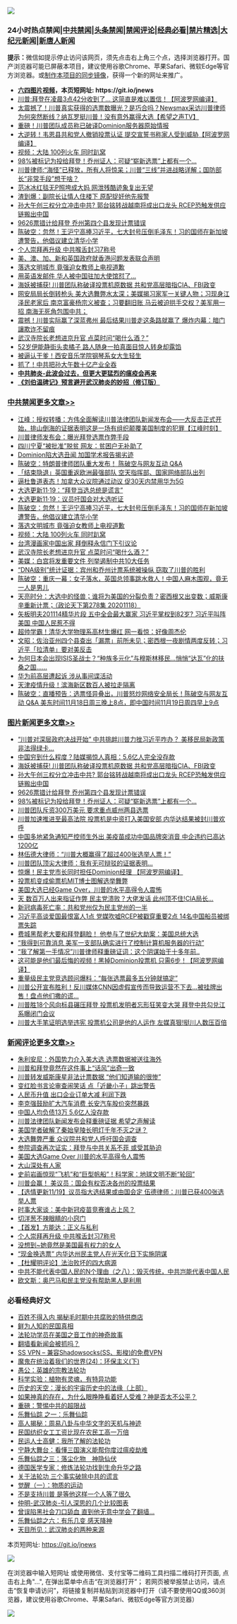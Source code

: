 ![](https://raw.githubusercontent.com/fqnews/bnews/master/64photo/fqnews-qr.jpg)

<div id="tt">
<h3>24小时热点禁闻|<a href="#%E4%B8%AD%E5%85%B1%E7%A6%81%E9%97%BB%E6%9B%B4%E5%A4%9A%E6%96%87%E7%AB%A0">中共禁闻</a>|<a href="#%E5%9B%BE%E7%89%87%E6%96%B0%E9%97%BB%E6%9B%B4%E5%A4%9A%E6%96%87%E7%AB%A0">头条禁闻</a>|<a href="#%E6%96%B0%E9%97%BB%E8%AF%84%E8%AE%BA%E6%9B%B4%E5%A4%9A%E6%96%87%E7%AB%A0">禁闻评论|<a href="#%E5%BF%85%E7%9C%8B%E7%BB%8F%E5%85%B8%E5%A5%BD%E6%96%87">经典必看|<a href="/video.md#%E7%A6%81%E7%89%87%E7%B2%BE%E9%80%89">禁片精选</a>|<a href="https://github.com/fqnews/djy/blob/master/gb/nf1351518.md#1">大纪元新闻</a>|<a href="https://github.com/fqnews/ntdtv/blob/master/gb/prog204.md#1">新唐人新闻</a></h3>
<div><b>提示：</b>微信如提示停止访问该网页，须先点击右上角三个点，选择浏览器打开。国产浏览器可能已屏蔽本项目，建议使用谷歌Chrome、苹果Safari、微软Edge等官方浏览器。或<a href="https://github.com/fqnews/bnews/blob/master/%E5%88%B6%E4%BD%9Cgit%E7%A6%81%E9%97%BB%E9%95%9C%E5%83%8F.md">制作本项目的同步镜像</a>，获得一个新的网址来推广。</div>
<ul>
<li><b><a href="http://d1.bdrive.tk/64.mp4" target="_blank">六四图片视频</a>，本页短网址: https://git.io/jnews</b></li>
<li><a href="/cnnews/20201119/1433481.md">川普:拜登在凌晨3点42分收到了… 这简直是难以置信！【阿波罗网编译】</a></li>
<li><a href="/bannedvideo/20201119/1433478.md">太震撼了！川普真实获得的选票数曝光？是巧合吗？Newsmax采访川普律师为何突然断线？纳瓦罗挺川普！没有意外赢得大选【希望之声TV】</a></li>
<li><a href="/comments/20201119/1433542.md">重磅！川普团队成员称已破译Dominion服务器原始情报</a></li>
<li><a href="/cnnews/20201119/1433513.md">大逆转！韦恩县共和党人撤销投票认证 提交宣誓书称家人受到威胁【阿波罗网编译】</a></li>
<li><a href="/cbnews/20201119/1433559.md">视频：大陆 100列火车 同时趴窝</a></li>
<li><a href="/topimagenews/20201119/1433381.md">98%被标记为投给拜登！乔州证人：可疑“崭新选票”上都有一个...</a></li>
<li><a href="/bannedvideo/20201119/1433415.md">川普律师:“海怪”已释放，所有人将惊呆；川普“三线”并进战略详解；国防部长“非常手段”想干啥？</a></li>
<li><a href="/yule/20201119/1433515.md">范冰冰红毯无P照垮成大妈 网泄残酷迹象复出无望</a></li>
<li><a href="/cnnews/20201119/1433564.md">渣到爆：副院长让情人住楼下 原配捉奸他先报警</a></li>
<li><a href="/topimagenews/20201119/1433575.md">孙大午创三权分立冲击中共? 郭台铭转战越南将成出口龙头 RCEP恐触发供应链搬出中国</a></li>
<li><a href="/topimagenews/20201119/1433403.md">9626票错计给拜登 乔州第四个县发现计票错误</a></li>
<li><a href="/cbnews/20201119/1433615.md">陈破空：忽然！王沪宁高捧习近平，七大封号压倒毛泽东！习的国师在新加坡遭警告，他倡议建立清华小学</a></li>
<li><a href="/comments/20201119/1433664.md">个人崇拜再升级 中共喉舌封习7称号</a></li>
<li><a href="/cnnews/hknews/20201119/1433396.md">美、澳、加、新和英国政府就香港问题发表联合声明</a></li>
<li><a href="/cbnews/20201119/1433563.md">落选文明城市 竟强迫女教师上电视道歉</a></li>
<li><a href="/cnnews/20201119/1433436.md">用英语发邮件 华人被中国驻加大使馆怼了…</a></li>
<li><a href="/topimagenews/20201120/1433744.md">海妖被捕获! 川普团队称破译投票机原数据 共和党高层暗指CIA、FBI政变</a></li>
<li><a href="/bannedvideo/20201119/1433584.md">网安局局长倒转枪头 美大选舞弊水太深；美媒揭习家军一关键人物；习现身江泽民老家后 南京富豪杨宗义被查；习要翻旧账 马云被迫拱手交权？美军用一招 南海无死角包围中共；</a></li>
<li><a href="/cnnews/20201119/1433693.md">震撼！川普实际赢了深蓝弗州 最后结果川普走这条路就赢了 爆炸内幕：暗门讓欺诈不留痕</a></li>
<li><a href="/cbnews/20201119/1433554.md">武汉寺院长老想进京升官 点菜时问“喝什么酒？”</a></li>
<li><a href="/yule/20201119/1433468.md">52岁伊能静街头卖橘子 路人随身一拍真面目惊人转身却露馅</a></li>
<li><a href="/cnnews/20201119/1433490.md">被逼认干爹！西安音乐学院钢琴系女大生轻生</a></li>
<li><a href="/ccpdope/20201119/1433370.md">抓了！中共把孙大午数十亿产业全吞</a></li>
<li><b><a href="/comments/20200211/1275071.md" target="_blank">中共肺炎-此波会过去，但更大更猛烈的瘟疫会再来</a></b></li>
<li><b><a href="/comments/20200207/1272816.md" target="_blank">《刘伯温碑记》预言避开武汉肺炎的妙招（修订版）</a></b></li>
</ul>
</div>

<div class="catlist">
<h3><a href="/cbnews/" target="_blank">中共禁闻</a><span><a href="/cbnews/" target="_blank" rel="nofollow">更多文章>></a></span></h3>
<ul>
<li><a href="/cbnews/20201120/1433844.md" target="_blank">江峰：授权转播：方伟全面解读川普法律团队新闻发布会——大反击正式开始，排山倒海的证据表明这是一场有组织颠覆美国制度的犯罪【江峰时刻】</a></li>
<li><a href="/cbnews/20201120/1433841.md" target="_blank">川普律师发布会：曝光拜登选票作弊手段</a></li>
<li><a href="/cbnews/20201120/1433815.md" target="_blank">四川宁夏“被批准”脱贫 网友：贫困户无补助了</a></li>
<li><a href="/cbnews/20201120/1433803.md" target="_blank">Dominion陷大选丑闻 加国学术报告揭劣迹</a></li>
<li><a href="/cbnews/20201120/1433798.md" target="_blank">陈破空：特朗普律师团队重大发布！ 陈破空与网友互动 Q&amp;A</a></li>
<li><a href="/cbnews/20201120/1433794.md" target="_blank">「结束隐退」英国重返欧洲最强部队 空天指挥部、国家网络部队出列</a></li>
<li><a href="/cbnews/20201120/1433787.md" target="_blank">逼杜鲁道表态！加拿大众议院通过动议 促30天内禁用华为5G</a></li>
<li><a href="/cbnews/20201120/1433777.md" target="_blank">大选更新11·19：“拜登当选总统是谎言”</a></li>
<li><a href="/cbnews/20201119/1433709.md" target="_blank">大选更新11·19：议员吁国会对大选听证</a></li>
<li><a href="/cbnews/20201119/1433615.md" target="_blank">陈破空：忽然！王沪宁高捧习近平，七大封号压倒毛泽东！习的国师在新加坡遭警告，他倡议建立清华小学</a></li>
<li><a href="/cbnews/20201119/1433563.md" target="_blank">落选文明城市 竟强迫女教师上电视道歉</a></li>
<li><a href="/cbnews/20201119/1433559.md" target="_blank">视频：大陆 100列火车 同时趴窝</a></li>
<li><a href="/cbnews/20201119/1433555.md" target="_blank">台湾漫画家中国出家 拜倒释永信门下引议论</a></li>
<li><a href="/cbnews/20201119/1433554.md" target="_blank">武汉寺院长老想进京升官 点菜时问“喝什么酒？”</a></li>
<li><a href="/cbnews/20201119/1433508.md" target="_blank">美媒：白宫将发重要文件 列举遏制中共10大任务</a></li>
<li><a href="/cbnews/20201119/1433501.md" target="_blank">“DNA级别”统计证据：宾州和乔州计票系统被操纵 窃取了川普的胜利</a></li>
<li><a href="/cbnews/20201119/1433442.md" target="_blank">陈破空：重庆一幕：女子落水，英国总领事跳水救人！中国人麻木围观，竟无一人是男儿</a></li>
<li><a href="/cbnews/20201119/1433424.md" target="_blank">天亮时分：大选中的怪兽；谁将为美国的分裂负责？密西根又出变数；威斯康辛重新计票；（政论天下第278集 20201118）</a></li>
<li><a href="/cbnews/20201119/1433411.md" target="_blank">矢板明夫201114精华片段  五中全会最大赢家 习近平掌权到82岁? 习近平叫阵美国 中国人民惹不得</a></li>
<li><a href="/cbnews/20201119/1433404.md" target="_blank">超帅学霸！清华大学物理系高材生爆红 网一看惊：好像周杰伦</a></li>
<li><a href="/cbnews/20201119/1433353.md" target="_blank">文昭：佐治亚州四个县查出「漏票」前所未见；密西根一夜剧情两度反转；习近平「拉清单」要对美反击</a></li>
<li><a href="/cbnews/20201119/1424735.md" target="_blank">为何日本会出现ISIS圣战士？“种族多元化”与穆斯林移民…悄悄“达瓦”化的扶桑之国……</a></li>
<li><a href="/cbnews/20201119/1433283.md" target="_blank">华为前高层遭起诉 涉从事间谍活动</a></li>
<li><a href="/cbnews/20201119/1433255.md" target="_blank">天津疫情升级！滨海新区数百人被拉走隔离</a></li>
<li><a href="/cbnews/20201119/1433229.md" target="_blank">陈破空：直播预告：选票怪异叠出，川普怒炒网络安全局长！陈破空与网友互动 Q&amp;A 美东时间11月18日周三晚上8点，即中国时间11月19日周四早上9点</a></li>

</ul>
</div>
<div class="catlist">
<h3><a href="/topimagenews/" target="_blank">图片新闻</a><span><a href="/topimagenews/" target="_blank" rel="nofollow">更多文章>></a></span></h3>
<ul>
<li><a href="/topimagenews/20201120/1433793.md" target="_blank">“川普对深层政府决战开始” 中共挑衅川普力挫习近平咋办？ 美移民局新政策非法得绿卡&#8230;</a></li>
<li><a href="/topimagenews/20201120/1433756.md" target="_blank">中国穷到什么程度？陆媒揭惊人真相：5.6亿人完全没存款</a></li>
<li><a href="/topimagenews/20201120/1433744.md" target="_blank">海妖被捕获! 川普团队称破译投票机原数据 共和党高层暗指CIA、FBI政变</a></li>
<li><a href="/topimagenews/20201119/1433575.md" target="_blank">孙大午创三权分立冲击中共? 郭台铭转战越南将成出口龙头 RCEP恐触发供应链搬出中国</a></li>
<li><a href="/topimagenews/20201119/1433403.md" target="_blank">9626票错计给拜登 乔州第四个县发现计票错误</a></li>
<li><a href="/topimagenews/20201119/1433381.md" target="_blank">98%被标记为投给拜登！乔州证人：可疑“崭新选票”上都有一个&#8230;</a></li>
<li><a href="/topimagenews/20201119/1433282.md" target="_blank">川普团队斥资300万美元 要求重点威州两县选票</a></li>
<li><a href="/topimagenews/20201119/1433221.md" target="_blank">川普加速推进至最高法院 投票机是中资打入美国安部 内华达结果被封川普欢呼</a></li>
<li><a href="/topimagenews/20201118/1433020.md" target="_blank">中国多地紧急通知严控师生外出 美疫苗成功中国品牌突消音 中企违约已高达1200亿</a></li>
<li><a href="/topimagenews/20201118/1432954.md" target="_blank">林伍德大律师：“川普大概赢得了超过400张选举人票！”</a></li>
<li><a href="/topimagenews/20201118/1432930.md" target="_blank">川普团队顶尖大律师：我有无可辩驳的证据表明&#8230;</a></li>
<li><a href="/topimagenews/20201118/1432863.md" target="_blank">惊爆！民主党市长同时担任Dominion经理 【阿波罗网编译】</a></li>
<li><a href="/topimagenews/20201118/1432797.md" target="_blank">投票机变成偷票机MIT博士图解选举舞弊</a></li>
<li><a href="/topimagenews/20201118/1432762.md" target="_blank">美国大选已经Game Over，川普的水平高得令人震怖</a></li>
<li><a href="/topimagenews/20201118/1432628.md" target="_blank">天 数百万人出来指证作弊 民主党溃败？大佬发话 此州顶不住!CIA局长&#8230;</a></li>
<li><a href="/topimagenews/20201117/1432499.md" target="_blank">新冠病毒死亡率：共和党州仅为民主党州的一半</a></li>
<li><a href="/topimagenews/20201117/1432446.md" target="_blank">习近平高谈爱国最恨富人1点 党媒吹嘘RCEP被戳穿重要2点 14名中国船员被绑票失踪</a></li>
<li><a href="/topimagenews/20201117/1432369.md" target="_blank">费城黑帮老大要和拜登翻脸！ 他参与了世纪大劫案：美国总统大选</a></li>
<li><a href="/topimagenews/20201117/1432344.md" target="_blank">&#8220;我得到可靠消息 美军一支部队确实进行了控制计算机服务器的行动&#8221;</a></li>
<li><a href="/topimagenews/20201117/1432325.md" target="_blank">“我了解第一手情况”川普律师释重磅证词：这个阴谋始于十多年前..</a></li>
<li><a href="/topimagenews/20201117/1432313.md" target="_blank">这可能是他们最后悔的视频！黑掉Dominion投票机 只需6步！【阿波罗网编译】</a></li>
<li><a href="/topimagenews/20201117/1432263.md" target="_blank">重量级民主党竞选顾问爆料：“每张选票最多五分钟就搞定”</a></li>
<li><a href="/topimagenews/20201117/1432109.md" target="_blank">川普公开宣布胜利！反川媒体CNN因虚假宣传而导致运营不下去…被挂牌出售！盘点他们撒的谎…</a></li>
<li><a href="/topimagenews/20201117/1432130.md" target="_blank">川普胜18个风向标县碾压拜登 投票机发明者忘形狂笑变大哭 拜登中共勾兑江系曝闭门会议</a></li>
<li><a href="/topimagenews/20201117/1432100.md" target="_blank">川普大手笔证明选举违宪 投票机公司是他的人运作 左媒真狠!挺川人数压百倍</a></li>

</ul>
</div>
<div class="catlist">
<h3><a href="/comments/" target="_blank">新闻评论</a><span><a href="/comments/" target="_blank" rel="nofollow">更多文章>></a></span></h3>
<ul>
<li><a href="/comments/20201120/1433850.md" target="_blank">朱利安尼：外国势力介入美大选 选票数据被送往海外</a></li>
<li><a href="/comments/20201120/1433849.md" target="_blank">川普和拜登竟然在这件事上“话风”出奇一致</a></li>
<li><a href="/comments/20201120/1433839.md" target="_blank">川普转发威斯康星非法计票数据 “他们知道输的很惨”</a></li>
<li><a href="/comments/20201120/1433838.md" target="_blank">变红脸书言论审查闹笑话 点「近畿小子」跳出警告</a></li>
<li><a href="/comments/20201120/1433833.md" target="_blank">人民币升值 出口企业订单大减 利润下跌</a></li>
<li><a href="/comments/20201120/1433826.md" target="_blank">李克强鼓励扩大汽车消费 长安汽车股价突然暴跌</a></li>
<li><a href="/comments/20201120/1433825.md" target="_blank">中国人均负债13万 5.6亿人没存款</a></li>
<li><a href="/comments/20201120/1433812.md" target="_blank">川普法律团队新闻发布会释重磅证据 希望之声解读</a></li>
<li><a href="/comments/20201120/1433800.md" target="_blank">美国学者破解了秦始皇陵长明灯千年不灭之谜？</a></li>
<li><a href="/comments/20201120/1433796.md" target="_blank">大选舞弊严重 众议院共和党人呼吁国会调查</a></li>
<li><a href="/comments/20201120/1433795.md" target="_blank">参院调查再次证实：拜登与中共关系不菲 或受其胁迫</a></li>
<li><a href="/comments/20201120/1433772.md" target="_blank">美国大选Game Over 川普的水平高得令人震怖</a></li>
<li><a href="/comments/20201120/1433738.md" target="_blank">大山深处有人家</a></li>
<li><a href="/comments/20201119/1433708.md" target="_blank">史前岩画惊现“飞机”和“巨型帆船”！科学家：地球文明不断“轮回”</a></li>
<li><a href="/comments/20201119/1433686.md" target="_blank">川普会赢！ 美议员：国会有权否决各州的投票结果</a></li>
<li><a href="/comments/20201119/1433685.md" target="_blank">【选情更新11/19】议员指大选结果或由国会定 伍德律师：川普已获400张选举人票</a></li>
<li><a href="/comments/20201119/1433684.md" target="_blank">时事大家谈：美中新冠疫苗竞赛谁占上风？</a></li>
<li><a href="/comments/20201119/1433675.md" target="_blank">切洋葱不辣眼睛的小窍门</a></li>
<li><a href="/comments/20201119/1433667.md" target="_blank">【首发】方能达：正义与私利</a></li>
<li><a href="/comments/20201119/1433664.md" target="_blank">个人崇拜再升级 中共喉舌封习7称号</a></li>
<li><a href="/comments/20201119/1433663.md" target="_blank">没想到~她竟然是美国最有权力的女人</a></li>
<li><a href="/comments/20201119/1433626.md" target="_blank">“现金换选票” 内华达州民主党人在光天化日下实施阴谋</a></li>
<li><a href="/comments/20201119/1433623.md" target="_blank">【杜耀明评论】法治败坏的四大病源</a></li>
<li><a href="/comments/20201119/1433594.md" target="_blank">中共不能代表中国人民的N个理由（之八）：毁灭传统，中共岂能代表中国人民</a></li>
<li><a href="/comments/20201119/1433598.md" target="_blank">欧文斯：奥巴马和民主党没有帮助黑人是利用</a></li>

</ul>
</div>

<div class="catlist">
<h3>必看经典好文</h3>
<ul>
<li><a href="/lifebaike/20200711/1358994.md" target="_blank">百姓不得入内 揭秘毛时期中共腐败的特供商店</a></li>
<li><a href="/comments/20200926/1403589.md" target="_blank">鲜为人知的民国真相</a></li>
<li><a href="/comments/20200511/1326751.md" target="_blank">法轮功学员在美国之音工作的神奇故事</a></li>
<li><a href="/fanqiang/20200616/1345793.md" target="_blank">翻墙看新闻会被抓吗？</a></li>
<li><a href="/comments/20191231/1250654.md" target="_blank">SS VPN &#8211; 兼容Shadowsocks(SS、影梭)的免费VPN</a></li>
<li><a href="/cbnews/20180907/994846.md" target="_blank">魔鬼在统治着我们的世界(24)：环保主义(下)</a></li>
<li><a href="/comments/20200313/1292991.md" target="_blank">愚公：英雄的宗教法轮功</a></li>
<li><a href="/comments/20200605/783205.md" target="_blank">科学实验：植物有灵魂，有特异功能</a></li>
<li><a href="/tculture/20121025/73065.md" target="_blank">历史的天空：漫长的宇宙历史中的法缘（上部）</a></li>
<li><a href="/comments/20200623/1346844.md" target="_blank">如果神真的存在，为什么眼睁睁看着好人受难？神是否太不公平？</a></li>
<li><a href="/comments/20200717/1362287.md" target="_blank">重磅：警惕中共的超限战</a></li>
<li><a href="/tculture/20170710/789533.md" target="_blank">乐舞仙踪 之一：乐舞仙踪</a></li>
<li><a href="/aomi/history/20170924/831575.md" target="_blank">高人揭秘：周易八卦与中华文字的天机与神迹</a></li>
<li><a href="/lifebaike/20200515/1328783.md" target="_blank">民国纺织女工工资比现在农民工高一万倍</a></li>
<li><a href="/ccpdope/20200729/1369047.md" target="_blank">民运人士高健：我所了解的法轮功</a></li>
<li><a href="/comments/20200527/1273654.md" target="_blank">宁静大舞台：看懂三国演义能帮你度过瘟疫劫难</a></li>
<li><a href="/tculture/20190101/1056889.md" target="_blank">乐舞仙踪之三：落尘化物　神隐仙伏</a></li>
<li><a href="/comments/20200607/783186.md" target="_blank">德国医学专家：修炼法轮功找到生命升华之路</a></li>
<li><a href="/cbnews/20200703/1354907.md" target="_blank">关于法轮功 三个事实破除中共的谎言</a></li>
<li><a href="/comments/20200810/1377609.md" target="_blank">觉醒（一）：物质的运动</a></li>
<li><a href="/comments/20200716/1361654.md" target="_blank">不是支持川普 是等他这样一个人等了很久</a></li>
<li><a href="/comments/20200620/1347687.md" target="_blank">仲明-武汉肺炎-引人深思的几个比较图表</a></li>
<li><a href="/topimagenews/20200928/1404412.md" target="_blank">曾误陷黑社会刀口舔血 直到他无意中学会了翻墙&#8230;</a></li>
<li><a href="/tculture/20190101/792146.md" target="_blank">乐舞仙踪之六：有乐几变 感天降神</a></li>
<li><a href="/comments/20200816/1381123.md" target="_blank">天目所见：武汉肺炎的两种来源</a></li>

</ul>
</div>

本页短网址: https://git.io/jnews

![](https://raw.githubusercontent.com/fqnews/bnews/master/64photo/fqnews-qr.jpg)

在浏览器中输入短网址 或使用微信、支付宝等二维码工具扫描二维码打开页面, 点击右上角"...", 在弹出菜单中点击“在浏览器打开”； 若网页被举报禁止访问，请点击“恢复申请访问”，将链接复制并粘贴到浏览器中打开（请不要使用QQ或360浏览器，建议使用谷歌Chrome、苹果Safari、微软Edge等官方浏览器）

![](https://raw.githubusercontent.com/fqnews/bnews/master/64photo/wx.jpg)